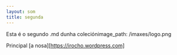 ```yaml
---
layout: som
title: segunda
---
```


Esta é o segundo .md dunha coleciónimage_path: /imaxes/logo.png


Principal [a nosa][https://irocho.wordpress.com]
